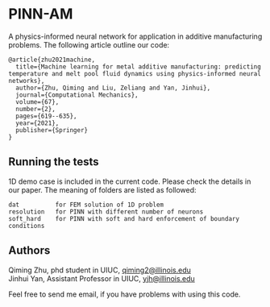 # PINN-AM

A physics-informed neural network for application in additive manufacturing problems. The following article outline our code:
```
@article{zhu2021machine,
  title={Machine learning for metal additive manufacturing: predicting temperature and melt pool fluid dynamics using physics-informed neural networks},
  author={Zhu, Qiming and Liu, Zeliang and Yan, Jinhui},
  journal={Computational Mechanics},
  volume={67},
  number={2},
  pages={619--635},
  year={2021},
  publisher={Springer}
}

```

## Running the tests
1D demo case is included in the current code. Please check the details in our paper. The meaning of folders are listed as followed:

```
dat          for FEM solution of 1D problem
resolution   for PINN with different number of neurons
soft_hard    for PINN with soft and hard enforcement of boundary conditions
```
## Authors

Qiming Zhu, phd student in UIUC,          qiming2@illinois.edu  
Jinhui Yan, Assistant Professor in UIUC,  yjh@illinois.edu  

Feel free to send me email, if you have problems with using this code.  


